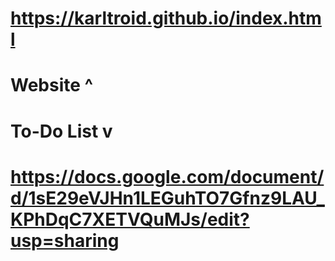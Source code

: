 # https://karltroid.github.io/index.html
#    Website ^
# To-Do List v
# https://docs.google.com/document/d/1sE29eVJHn1LEGuhTO7Gfnz9LAU_KPhDqC7XETVQuMJs/edit?usp=sharing
